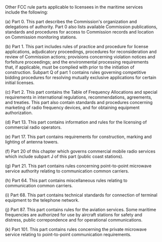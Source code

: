 Other FCC rule parts applicable to licensees in the maritime services include the following:
                

(a) Part 0. This part describes the Commission's organization and delegations of authority. Part 0 also lists available Commission publications, standards and procedures for access to Commission records and location on Commission monitoring stations.

(b) Part 1. This part includes rules of practice and procedure for license applications, adjudicatory proceedings, procedures for reconsideration and review of Commission actions; provisions concerning violation notices and forfeiture proceedings; and the environmental processing requirements that, if applicable, must be complied with prior to the initiation of construction. Subpart Q of part 1 contains rules governing competitive bidding procedures for resolving mutually exclusive applications for certain initial licenses.

(c) Part 2. This part contains the Table of Frequency Allocations and special requirements in international regulations, recommendations, agreements, and treaties. This part also contain standards and procedures concerning marketing of radio frequency devices, and for obtaining equipment authorization.

(d) Part 13. This part contains information and rules for the licensing of commercial radio operators.

(e) Part 17. This part contains requirements for construction, marking and lighting of antenna towers.

(f) Part 20 of this chapter which governs commercial mobile radio services which include subpart J of this part (public coast stations).

(g) Part 21. This part contains rules concerning point-to-point microwave service authority relating to communication common carriers.

(h) Part 64. This part contains miscellaneous rules relating to communication common carriers.

(i) Part 68. This part contains technical standards for connection of terminal equipment to the telephone network.

(j) Part 87. This part contains rules for the aviation services. Some maritime frequencies are authorized for use by aircraft stations for safety and distress, public correpondence and for operational communications.

(k) Part 101. This part contains rules concerning the private microwave service relating to point-to-point communication requirements.

